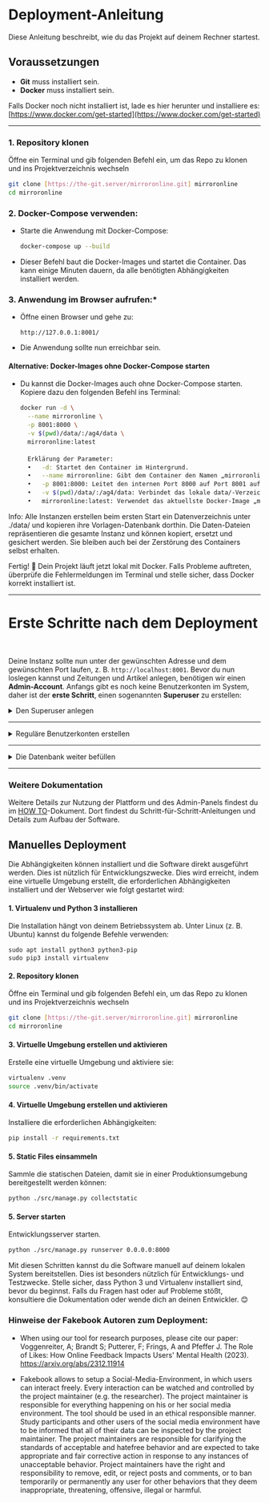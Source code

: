# Deployment-Anleitung

Diese Anleitung beschreibt, wie du das Projekt auf deinem Rechner startest. 

## Voraussetzungen

- **Git** muss installiert sein.
- **Docker** muss installiert sein.

Falls Docker noch nicht installiert ist, lade es hier herunter und installiere es:  
[https://www.docker.com/get-started](https://www.docker.com/get-started)

---

### 1. Repository klonen

Öffne ein Terminal und gib folgenden Befehl ein, um das Repo zu klonen und ins Projektverzeichnis wechseln

```sh
git clone [https://the-git.server/mirroronline.git] mirroronline
cd mirroronline
```

### 2. Docker-Compose verwenden:

   - Starte die Anwendung mit Docker-Compose:
     ```bash
     docker-compose up --build
     ```
   - Dieser Befehl baut die Docker-Images und startet die Container. Das kann einige Minuten dauern, da alle benötigten Abhängigkeiten installiert werden.


### 3. Anwendung im Browser aufrufen:*
   - Öffne einen Browser und gehe zu:
     ```
     http://127.0.0.1:8001/
     ```
   - Die Anwendung sollte nun erreichbar sein.

#### Alternative: Docker-Images ohne Docker-Compose starten

- Du kannst die Docker-Images auch ohne Docker-Compose starten. Kopiere dazu den folgenden Befehl ins Terminal:
  ```bash
  docker run -d \
    --name mirroronline \
    -p 8001:8000 \
    -v $(pwd)/data/:/ag4/data \
    mirroronline:latest

    Erklärung der Parameter:
	•	-d: Startet den Container im Hintergrund.
	•	--name mirroronline: Gibt dem Container den Namen „mirroronline“.
	•	-p 8001:8000: Leitet den internen Port 8000 auf Port 8001 auf deinem Rechner um.
	•	-v $(pwd)/data/:/ag4/data: Verbindet das lokale data/-Verzeichnis mit dem Verzeichnis /ag4/data im Container.
	•	mirroronline:latest: Verwendet das aktuellste Docker-Image „mirroronline“.


Info: Alle Instanzen erstellen beim ersten Start ein Datenverzeichnis unter ./data/ und kopieren ihre Vorlagen-Datenbank dorthin. Die Daten-Dateien repräsentieren die gesamte Instanz und können kopiert, ersetzt und gesichert werden. Sie bleiben auch bei der Zerstörung des Containers selbst erhalten.


Fertig! 🎉 Dein Projekt läuft jetzt lokal mit Docker. Falls Probleme auftreten, überprüfe die Fehlermeldungen im Terminal und stelle sicher, dass Docker korrekt installiert ist.

---

# Erste Schritte nach dem Deployment
<br>

Deine Instanz sollte nun unter der gewünschten Adresse und dem gewünschten Port laufen, z. B. `http://localhost:8001`. Bevor du nun loslegen kannst und Zeitungen und Artikel anlegen, benötigen wir einen **Admin-Account**. Anfangs gibt es noch keine Benutzerkonten im System, daher ist der **erste Schritt**, einen sogenannten **Superuser** zu erstellen:

<details><summary> Den Superuser anlegen </summary>

### **Schritt 1: Shell im Docker-Container öffnen**
- Identifiziere zunächst den Namen des Django-Containers, der deine Anwendung ausführt:
```bash
  docker ps
```
- Öffne eine Shell im Container:
``` bash
docker exec -it <container_name> bash
```
Ersetze <container_name> durch den Namen deines Django-Containers.

### **Schritt 2: Superuser erstellen**
Führe den folgenden Befehl aus, um einen neuen Superuser zu erstellen:
```bash
python manage.py createsuperuser
```

Du wirst aufgefordert, die folgenden Details einzugeben:
**Benutzername:** Wähle einen Admin-Benutzernamen (z. B. admin).
**E-Mail:** Gib eine E-Mail-Adresse ein (optional).
**Passwort:** Setze ein sicheres Passwort und bestätige es.

Beispiel: 
```bash
Username (leave blank to use 'username'): admin
Email address: admin@example.com
Password: 
Password (again): 
Creating log: User=admin, Type=account_created, Data={'username': 'admin'}
Superuser created successfully.
```

### **Schritt 3: Mit dem neuen Superuser anmelden**

Sobald der Superuser erstellt wurde, kannst du dich mit den neuen Anmeldedaten im Admin-Panel anmelden:
- Das Admin-Panel ist unter `http://localhost:8001/admin` erreichbar.
- Verwende die oben angegebenen Admin-Anmeldedaten, um dich einzuloggen.
- Über das Admin-Panel kannst du Benutzer, Artikel, Kommentare und andere Daten verwalten.

</details>

---

<details><summary>Reguläre Benutzerkonten erstellen </summary>

Reguläre Benutzerkonten können direkt über das Admin-Panel erstellt werden:

- Gehe zu `http://localhost:8000/admin`.
- Navigiere zum Abschnitt Users.
- Klicke auf Add User.
- Fülle die erforderlichen Details aus (Benutzername, usw.).
- Speichere den Benutzer.
</details>

---


<details><summary> Die Datenbank weiter befüllen </summary>
Die folgende Reihenfolge sollte aufgrund der Abhängigkeiten bei der Befüllung der Datenbank zunächst eingehalten werden:

1. Experiment Conditions
2. Configuration, Questions, Texts
3. Benutzerkonten
4. Zeitungen
5. Artikel
6. Kommentare
7. Sekundärkommentare (Replies)

<img src="images/AdminPanel.png" alt="Admin Panel" width="500">

</details>

---



### Weitere Dokumentation

Weitere Details zur Nutzung der Plattform und des Admin-Panels findest du im [HOW TO](./2-how-to.md)-Dokument.
Dort findest du Schritt-für-Schritt-Anleitungen und Details zum Aufbau der Software.

## Manuelles Deployment

Die Abhängigkeiten können installiert und die Software direkt ausgeführt werden. Dies ist nützlich für Entwicklungszwecke. Dies wird erreicht, indem eine virtuelle Umgebung erstellt, die erforderlichen Abhängigkeiten installiert und der Webserver wie folgt gestartet wird:

#### 1. **Virtualenv und Python 3 installieren**
Die Installation hängt von deinem Betriebssystem ab. Unter Linux (z. B. Ubuntu) kannst du folgende Befehle verwenden:

```shell
sudo apt install python3 python3-pip
sudo pip3 install virtualenv
```

#### 2. Repository klonen

Öffne ein Terminal und gib folgenden Befehl ein, um das Repo zu klonen und ins Projektverzeichnis wechseln

```sh
git clone [https://the-git.server/mirroronline.git] mirroronline
cd mirroronline
```

#### 3. Virtuelle Umgebung erstellen und aktivieren

Erstelle eine virtuelle Umgebung und aktiviere sie:

```sh
virtualenv .venv
source .venv/bin/activate
```

#### 4. Virtuelle Umgebung erstellen und aktivieren

Installiere die erforderlichen Abhängigkeiten:

```sh
pip install -r requirements.txt
```

#### 5. Static Files einsammeln

Sammle die statischen Dateien, damit sie in einer Produktionsumgebung bereitgestellt werden können:

```sh
python ./src/manage.py collectstatic
```

#### 5. Server starten

Entwicklungsserver starten.
```sh
python ./src/manage.py runserver 0.0.0.0:8000
```

Mit diesen Schritten kannst du die Software manuell auf deinem lokalen System bereitstellen. Dies ist besonders nützlich für Entwicklungs-  und Testzwecke. Stelle sicher, dass Python 3 und Virtualenv installiert sind, bevor du beginnst. Falls du Fragen hast oder auf Probleme stößt, konsultiere die Dokumentation oder wende dich an deinen Entwickler. 😊


### Hinweise der Fakebook Autoren zum Deployment:

- When using our tool for research purposes, please cite our paper: Voggenreiter, A; Brandt S; Putterer, F; Frings, A and Pfeffer J. The Role of Likes: How Online Feedback Impacts Users' Mental Health (2023).
  https://arxiv.org/abs/2312.11914

- Fakebook allows to setup a Social-Media-Environment, in which users can interact freely. Every interaction can be watched and controlled by the project maintainer (e.g. the researcher). The project maintainer is responsible for everything happening on his or her social media environment. The tool should be used in an ethical responsible manner. Study participants and other users of the social media environment have to be informed that all of their data can be inspected by the project maintainer. The project maintainers are responsible for clarifying the standards of acceptable and hatefree behavior and are expected to take appropriate and fair corrective action in response to any instances of unacceptable behavior. Project maintainers have the right and responsibility to remove, edit, or reject posts and comments, or to ban temporarily or permanently any user for other behaviors that they deem inappropriate, threatening, offensive, illegal or harmful.
